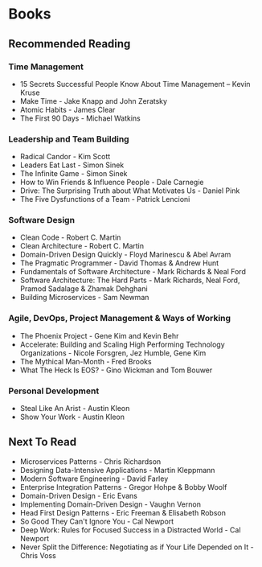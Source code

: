 # Books

## Recommended Reading
### Time Management
  - 15 Secrets Successful People Know About Time Management – Kevin Kruse
  - Make Time - Jake Knapp and John Zeratsky
  - Atomic Habits - James Clear
  - The First 90 Days - Michael Watkins
### Leadership and Team Building
  - Radical Candor - Kim Scott
  - Leaders Eat Last - Simon Sinek
  - The Infinite Game - Simon Sinek
  - How to Win Friends & Influence People - Dale Carnegie
  - Drive: The Surprising Truth about What Motivates Us - Daniel Pink
  - The Five Dysfunctions of a Team - Patrick Lencioni
### Software Design
  - Clean Code - Robert C. Martin
  - Clean Architecture - Robert C. Martin
  - Domain-Driven Design Quickly - Floyd Marinescu & Abel Avram
  - The Pragmatic Programmer - David Thomas & Andrew Hunt
  - Fundamentals of Software Architecture - Mark Richards & Neal Ford
  - Software Architecture: The Hard Parts - Mark Richards, Neal Ford, Pramod Sadalage & Zhamak Dehghani
  - Building Microservices - Sam Newman
### Agile, DevOps, Project Management & Ways of Working
  - The Phoenix Project - Gene Kim and Kevin Behr
  - Accelerate: Building and Scaling High Performing Technology Organizations - Nicole Forsgren, Jez Humble, Gene Kim
  - The Mythical Man-Month - Fred Brooks
  - What The Heck Is EOS? - Gino Wickman and Tom Bouwer
### Personal Development
  - Steal Like An Arist - Austin Kleon
  - Show Your Work - Austin Kleon

## Next To Read
- Microservices Patterns - Chris Richardson
- Designing Data-Intensive Applications - Martin Kleppmann
- Modern Software Engineering - David Farley
- Enterprise Integration Patterns - Gregor Hohpe & Bobby Woolf
- Domain-Driven Design - Eric Evans
- Implementing Domain-Driven Design - Vaughn Vernon
- Head First Design Patterns - Eric Freeman & Elisabeth Robson
- So Good They Can't Ignore You - Cal Newport
- Deep Work: Rules for Focused Success in a Distracted World - Cal Newport
- Never Split the Difference: Negotiating as if Your Life Depended on It - Chris Voss
